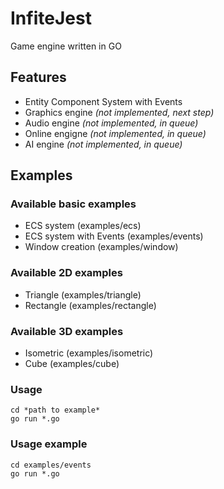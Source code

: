 # InfiteJest
Game engine written in GO

## Features
- Entity Component System with Events
- Graphics engine *(not implemented, next step)*
- Audio engine *(not implemented, in queue)*
- Online engigne *(not implemented, in queue)*
- AI engine *(not implemented, in queue)*

## Examples
### Available basic examples
- ECS system (examples/ecs)
- ECS system with Events (examples/events)
- Window creation (examples/window)

### Available 2D examples
- Triangle (examples/triangle) 
- Rectangle (examples/rectangle) 

### Available 3D examples
- Isometric (examples/isometric) 
- Cube (examples/cube) 

### Usage
```
cd *path to example*
go run *.go
```

### Usage example
```
cd examples/events
go run *.go
```